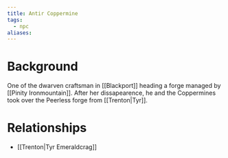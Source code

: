 ```yaml
---
title: Antir Coppermine
tags:
  - npc
aliases:
---
```

# Background
One of the dwarven craftsman in [[Blackport]] heading a forge managed by [[Pinity Ironmountain]]. After her dissapearence, he and the Coppermines took over the Peerless forge from [[Trenton|Tyr]].

# Relationships
* [[Trenton|Tyr Emeraldcrag]]